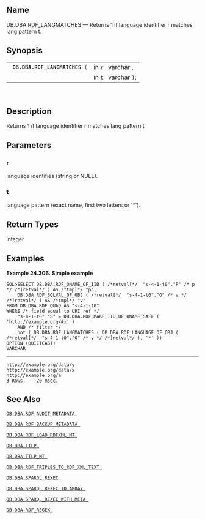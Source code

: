 <div id="fn_rdf_langmatches" class="refentry">

<div class="titlepage">

</div>

<div class="refnamediv">

## Name

DB.DBA.RDF_LANGMATCHES — Returns 1 if language identifier r matches lang
pattern t.

</div>

<div class="refsynopsisdiv">

## Synopsis

<div id="fsyn_rdf_langmatches" class="funcsynopsis">

|                                     |                      |
|-------------------------------------|----------------------|
| ` `**`DB.DBA.RDF_LANGMATCHES`**` (` | in `r ` varchar ,    |
|                                     | in `t ` varchar `)`; |

<div class="funcprototype-spacer">

 

</div>

</div>

</div>

<div id="desc_rdf_langmatches" class="refsect1">

## Description

Returns 1 if language identifier r matches lang pattern t

</div>

<div id="params_rdf_langmatches" class="refsect1">

## Parameters

<div id="id103906" class="refsect2">

### r

language identifies (string or NULL).

</div>

<div id="id103909" class="refsect2">

### t

language pattern (exact name, first two letters or '\*').

</div>

</div>

<div id="ret_rdf_langmatches" class="refsect1">

## Return Types

integer

</div>

<div id="examples_rdf_langmatches" class="refsect1">

## Examples

<div id="ex_rdf_langmatches" class="example">

**Example 24.306. Simple example**

<div class="example-contents">

``` screen
SQL>SELECT DB.DBA.RDF_QNAME_OF_IID ( /*retval[*/  "s-4-1-t0"."P" /* p */ /*]retval*/ ) AS /*tmpl*/ "p",
    DB.DBA.RDF_SQLVAL_OF_OBJ ( /*retval[*/  "s-4-1-t0"."O" /* v */ /*]retval*/ ) AS /*tmpl*/ "v"
FROM DB.DBA.RDF_QUAD AS "s-4-1-t0"
WHERE /* field equal to URI ref */
    "s-4-1-t0"."S" = DB.DBA.RDF_MAKE_IID_OF_QNAME_SAFE ( 'http://example.org/#x' )
    AND /* filter */
    not ( DB.DBA.RDF_LANGMATCHES ( DB.DBA.RDF_LANGUAGE_OF_OBJ ( /*retval[*/  "s-4-1-t0"."O" /* v */ /*]retval*/ ), '*' ))
OPTION (QUIETCAST)
VARCHAR
_______________________________________________________________________________

http://example.org/data/y
http://example.org/data/x
http://example.org/a
3 Rows. -- 20 msec.
```

</div>

</div>

  

</div>

<div id="seealso_rdf_langmatches" class="refsect1">

## See Also

<a href="fn_rdf_audit_metadata.html" class="link"
title="DB.DBA.RDF_AUDIT_METADATA"><code
class="function">DB.DBA.RDF_AUDIT_METADATA </code></a>

<a href="fn_rdf_backup_metadata.html" class="link"
title="DB.DBA.RDF_BACKUP_METADATA"><code
class="function">DB.DBA.RDF_BACKUP_METADATA </code></a>

<a href="fn_rdf_load_rdfxml_mt.html" class="link"
title="DB.DBA.RDF_LOAD_RDFXML_MT"><code
class="function">DB.DBA.RDF_LOAD_RDFXML_MT </code></a>

<a href="fn_ttlp.html" class="link" title="DB.DBA.TTLP"><code
class="function">DB.DBA.TTLP </code></a>

<a href="fn_ttlp_mt.html" class="link" title="DB.DBA.TTLP_MT"><code
class="function">DB.DBA.TTLP_MT </code></a>

<a href="fn_rdf_triples_to_rdf_xml_text.html" class="link"
title="DB.DBA.RDF_TRIPLES_TO_RDF_XML_TEXT"><code
class="function">DB.DBA.RDF_TRIPLES_TO_RDF_XML_TEXT </code></a>

<a href="fn_sparql_rexec.html" class="link"
title="DB.DBA.SPARQL_REXEC"><code
class="function">DB.DBA.SPARQL_REXEC </code></a>

<a href="fn_sparql_rexec_to_array.html" class="link"
title="DB.DBA.SPARQL_REXEC_TO_ARRAY"><code
class="function">DB.DBA.SPARQL_REXEC_TO_ARRAY </code></a>

<a href="fn_sparql_rexec_with_meta.html" class="link"
title="DB.DBA.SPARQL_REXEC_WITH_META"><code
class="function">DB.DBA.SPARQL_REXEC_WITH_META </code></a>

<a href="fn_rdf_regex.html" class="link" title="DB.DBA.RDF_REGEX"><code
class="function">DB.DBA.RDF_REGEX </code></a>

</div>

</div>
